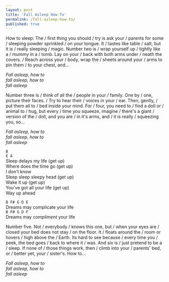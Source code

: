 ```yaml
---
layout: post
title: 'Fall Asleep How-To'
permalink: /fall-asleep-how-to/
published: true
---
```


How to sleep: The / first thing you should / try is ask your / parents for some / sleeping powder sprinkled / on your tongue. It / tastes like table / salt, but it is / really sleeping / magic. Number two is / wrap yourself up / tightly like a / mummy in a / tomb. Lay on your / back with both arms under / neath the covers. / Reach across your / body, wrap the / sheets around your / arms to pin them / to your chest, and...

_Fall asleep, how to_  
_fall asleep, how to_  
_fall asleep_

Number three is / think of all the / people in your / family. One by / one, picture their faces. / Try to hear their / voices in your / ear. Then, gently, / put them all to / bed inside your mind. For / four, you need to / find a doll or / animal to / hug, but every / time you squeeze, imagine / there's a giant / version of the / doll, and you are / in it's arms, and / it is really / squeezing you, so...

_Fall asleep, how to_  
_fall asleep, how to_  
_fall asleep_

`B`  
`E A`  
Sleep delays my life (get up)  
Where does the time go (get up)  
I don't know  
Sleep sleep sleepy head (get up)  
Wake it up (get up)  
You've got all your life (get up)  
Way up ahead

`B F# G D E`  
Dreams may complicate your life  
`B F# G D F`  
Dreams may _compliment_ your life

Number five. Not / everybody / knows this one, but / when your eyes are / closed your bed does not stay / on the floor. It / floats around the / room or hovers / high above the / Earth. Its hard to see because / every time you / peek, the bed goes / back to where it / was. And six is / just pretend to be a / sleep. If none of / those things work, then / climb into your / parents' bed, or / better yet, your / sister's. How to...

_Fall asleep, how to_  
_fall asleep, how to_  
_fall asleep_
